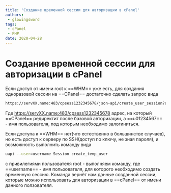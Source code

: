 ```yaml
---
title: 'Создание временной сессии для авторизации в cPanel'
authors: 
 - glowingsword
tags:
 - cPanel
 - PHP
date: 2020-04-28
---
```

# Создание временной сессии для авторизации в cPanel

Если доступ от имени root к ==WHM== уже есть, для создания одноразовой сессии на ==CPanel== достаточно сделать запрос вида 

``` bash
https://servXX.name:483/cpsess1232345678/json-api/create_user_session?api.version=2&user=u01234567&service=cpaneld
```

Где <https://servXX.name:483/cpsess1232345678> адрес, на который ==CPanel==
редиректит после базовой авторизации, а ==u01234567== - имя пользователя, под которым необходимо залогиниться.

Если доступа к ==WHM== нет(что естественно в большинстве случаев), но есть доступ к серверу по SSH(доступ по ключу, не зная пароля), и возможность выполнить команду вида

``` bash
uapi --user=username Session create_temp_user
```
с привилегиями пользователя root - выполняем команду, где ==username== - имя пользователя, для которого необходимо создать временную сессию. Команда вернёт нам данные созданной сессии, которые можно использовать для авторизации в ==cPanel== от имени данного ползователя.